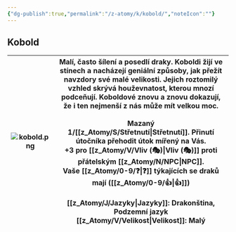 ```yaml
---
{"dg-publish":true,"permalink":"/z-atomy/k/kobold/","noteIcon":""}
---
```


## Kobold

| ![kobold.png](/img/user/z_img/kobold.png) | Malí, často šílení a posedlí draky. Koboldi žijí ve stínech a nacházejí geniální způsoby, jak přežít navzdory své malé velikosti. Jejich roztomilý vzhled skrývá houževnatost, kterou mnozí podceňují. Koboldové znovu a znovu dokazují, že i ten nejmenší z nás může mít velkou moc.<br><br>**Mazaný** <br>1/[[z_Atomy/S/Střetnutí\|Střetnutí]]. Přinutí útočníka přehodit útok mířený na Vás.<br>+3 pro [[z_Atomy/V/Vliv (🎭)\|Vliv (🎭)]] proti přátelským [[z_Atomy/N/NPC\|NPC]].<br>Vaše [[z_Atomy/0-9/❓\|❓]] týkajících se draků mají ([[z_Atomy/0-9/👍\|👍]])<br><br>**[[z_Atomy/J/Jazyky\|Jazyky]]**: Drakonština, Podzemní jazyk<br>[[z_Atomy/V/Velikost\|Velikost]]: Malý |
| --------------- | ----------------------------------------------------------------------------------------------------------------------------------------------------------------------------------------------------------------------------------------------------------------------------------------------------------------------------------------------------------------------------------------------------------------------------------------------------------------------------------------------------------------------------------------------------- |
